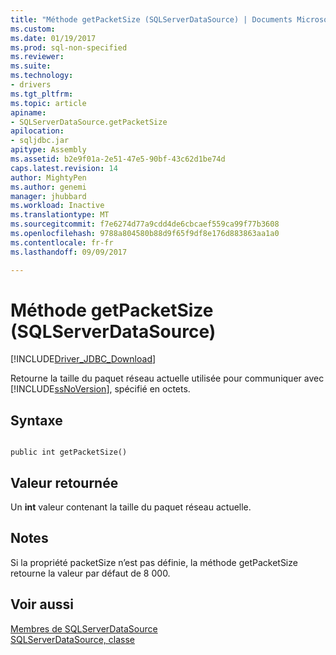 ```yaml
---
title: "Méthode getPacketSize (SQLServerDataSource) | Documents Microsoft"
ms.custom: 
ms.date: 01/19/2017
ms.prod: sql-non-specified
ms.reviewer: 
ms.suite: 
ms.technology:
- drivers
ms.tgt_pltfrm: 
ms.topic: article
apiname:
- SQLServerDataSource.getPacketSize
apilocation:
- sqljdbc.jar
apitype: Assembly
ms.assetid: b2e9f01a-2e51-47e5-90bf-43c62d1be74d
caps.latest.revision: 14
author: MightyPen
ms.author: genemi
manager: jhubbard
ms.workload: Inactive
ms.translationtype: MT
ms.sourcegitcommit: f7e6274d77a9cdd4de6cbcaef559ca99f77b3608
ms.openlocfilehash: 9788a804580b88d9f65f9df8e176d883863aa1a0
ms.contentlocale: fr-fr
ms.lasthandoff: 09/09/2017

---
```

# <a name="getpacketsize-method-sqlserverdatasource"></a>Méthode getPacketSize (SQLServerDataSource)
[!INCLUDE[Driver_JDBC_Download](../../../includes/driver_jdbc_download.md)]

  Retourne la taille du paquet réseau actuelle utilisée pour communiquer avec [!INCLUDE[ssNoVersion](../../../includes/ssnoversion_md.md)], spécifié en octets.  
  
## <a name="syntax"></a>Syntaxe  
  
```  
  
public int getPacketSize()  
```  
  
## <a name="return-value"></a>Valeur retournée  
 Un **int** valeur contenant la taille du paquet réseau actuelle.  
  
## <a name="remarks"></a>Notes  
 Si la propriété packetSize n’est pas définie, la méthode getPacketSize retourne la valeur par défaut de 8 000.  
  
## <a name="see-also"></a>Voir aussi  
 [Membres de SQLServerDataSource](../../../connect/jdbc/reference/sqlserverdatasource-members.md)   
 [SQLServerDataSource, classe](../../../connect/jdbc/reference/sqlserverdatasource-class.md)  
  
  

